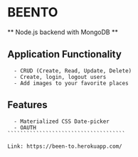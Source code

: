 # BEENTO

** Node.js backend with MongoDB **

## Application Functionality
```````````````````````````````````````
  - CRUD (Create, Read, Update, Delete)
  - Create, login, logout users
  - Add images to your favorite places 
```````````````````````````````````````
## Features
``````````````````````````````````````
  - Materialized CSS Date-picker
  - OAUTH
`````````````````````````````````````

Link: https://been-to.herokuapp.com/
